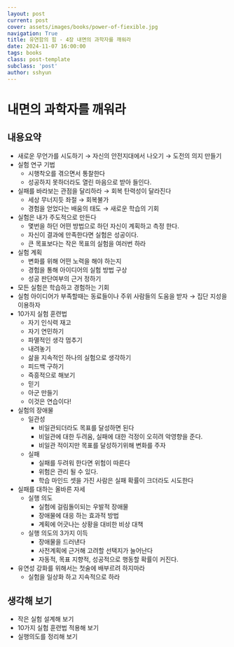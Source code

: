 ```yaml
---
layout: post
current: post
cover: assets/images/books/power-of-fiexible.jpg
navigation: True
title: 유연함의 힘 - 4장 내면의 과학자를 깨워라
date: 2024-11-07 16:00:00
tags: books
class: post-template
subclass: 'post'
author: sshyun
---
```


# 내면의 과학자를 깨워라

## 내용요약
- 새로운 무언가를 시도하기 → 자신의 안전지대에서 나오기 → 도전의 의지 만들기
- 실험 연구 기법
    - 시행착오를 겪으면서 통찰한다
    - 성공하지 못하더라도 열린 마음으로 받아 들인다.
- 실패를 바라보는 관점을 달리하라 → 회복 탄력성이 달라진다
    - 세상 무너지듯 좌절 → 회복불가
    - 경험을 얻었다는 배움의 태도 → 새로운 학습의 기회
- 실험은 내가 주도적으로 만든다
    - 몇번을 하던 어떤 방법으로 하던 자신이 계획하고 측정 한다.
    - 자신이 결과에 만족한다면 실험은 성공이다.
    - 큰 목표보다는 작은 목표의 실험을 여러번 하라
- 실험 계획
    - 변화를 위해 어떤 노력을 해야 하는지
    - 경험을 통해 아이디어의 실험 방법 구상
    - 성공 판단여부의 근거 정하기
- 모든 실험은 학습하고 경험하는 기회
- 실험 아이디어가 부족할때는 동료들이나 주위 사람들의 도움을 받자 → 집단 지성을 이용하자
- 10가지 실험 훈련법
    - 자기 인식력 재고
    - 자기 연민하기
    - 파멸적인 생각 멈추기
    - 내려놓기
    - 삶을 지속적인 하나의 실험으로 생각하기
    - 피드백 구하기
    - 즉흥적으로 해보기
    - 믿기
    - 아군 만들기
    - 이것은 연습이다!
- 실험의 장애물
    - 일관성
        - 비일관되더라도 목표를 달성하면 된다
        - 비일관에 대한 두려움, 실패에 대한 걱정이 오히려 악영향을 준다.
        - 비일관 적이지만 목표를 달성하기위해 변화를 주자
    - 실패
        - 실패를 두려워 한다면 위험이 따른다
        - 위험은 관리 될 수 있다.
        - 학습 마인드 셋을 가진 사람은 실패 확률이 크더라도 시도한다
- 실패를 대하는 올바른 자세
    - 실행 의도
        - 실험에 걸림돌이되는 우발적 장애물
        - 장애물에 대응 하는 효과적 방법
        - 계획에 어긋나는 상황을 대비한 비상 대책
    - 실행 의도의 3가지 이득
        - 장애물을 드러낸다
        - 사전계획에 근거해 고려할 선택지가 늘어난다
        - 자동적, 목표 지향적, 성공적으로 행동할 확률이 커진다.
- 유연성 강화를 위해서는 첫술에 배부르려 하지마라
    - 실험을 일상화 하고 지속적으로 하라

## 생각해 보기
- 작은 실험 설계해 보기
- 10가지 실험 훈련법 적용해 보기
- 실행의도를 정리해 보기
